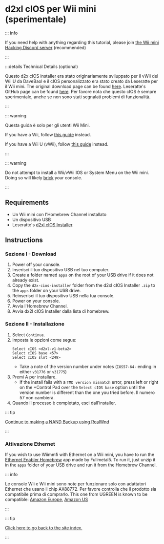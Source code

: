 # d2xl cIOS per Wii mini (sperimentale)

::: info

If you need help with anything regarding this tutorial, please join [the Wii mini Hacking Discord server](https://discord.gg/6ryxnkS) (recommended)

:::

:::details Technical Details (optional)

Questo d2x cIOS installer era stato originariamente sviluppato per il vWii del Wii U da DaveBaol e il cIOS personalizzato era stato creato da Leseratte per il Wii mini. The original download page can be found [here](https://wii.leseratte10.de/d2xl-cIOS/). Leseratte's GitHub page can be found [here](https://github.com/Leseratte10/d2xl-cios). Per favore nota che questo cIOS è sempre sperimentale, anche se non sono stati segnalati problemi di funzionalità.

:::

::: warning

Questa guida è solo per gli utenti Wii Mini.

If you have a Wii, follow [this guide](cios) instead.

If you have a Wii U (vWii), follow [this guide](cios-vwii) instead.

:::

::: warning

Do not attempt to install a Wii/vWii IOS or System Menu on the Wii mini. Doing so will likely [brick](bricks#ios-brick) your console.

:::

## Requirements

- Un Wii mini con l'Homebrew Channel installato
- Un dispositivo USB
- Leseratte's [d2xl cIOS Installer](/assets/files/d2xl_wii_mini_cIOS_installer_v1_beta2.zip)

## Instructions

### Sezione I - Download

1. Power off your console.
2. Inserisci il tuo dispositivo USB nel tuo computer.
3. Create a folder named `apps` on the root of your USB drive if it does not already exist.
4. Copy the `d2x-cios-installer` folder from the d2xl cIOS Installer `.zip` to the `apps` folder on your USB drive.
5. Reinserisci il tuo dispositivo USB nella tua console.
6. Power on your console.
7. Avvia l'Homebrew Channel.
8. Avvia dx2l cIOS Installer dalla lista di homebrew.

### Sezione II - Installazione

1. Select `Continue`.
2. Imposta le opzioni come segue:
   ```
   Select cIOS <d2xl-v1-beta2>
   Select cIOS base <57>
   Select cIOS slot <249>
   ```
   - Take a note of the version number under notes (`IOS57-64-` ending in either `v31776` or `v31775`)
3. Premi A per installare.
   - If the install fails with a `TMD version mismatch` error, press left or right on the +Control Pad over the `Select cIOS base` option until the version number is different than the one you tried before. Il numero 57 non cambierà.
4. Quando il processo è completato, esci dall'installer.

::: tip

[Continue to making a NAND Backup using RealWnd](wnd-mini)

:::

### Attivazione Ethernet

If you wish to use Wiimmfi with Ethernet on a Wii mini, you have to run the [Ethernet Enabler Homebrew](/assets/files/Wii_Mini_Ethernet_Enable.zip) app made by Fullmetal5. To run it, just unzip it in the `apps` folder of your USB drive and run it from the Homebrew Channel.

::: info

Le console Wii e Wii mini sono note per funzionare solo con adattatori Ethernet che usano il chip AX88772. Per favore controlla che il prodotto sia compatibile prima di comprarlo. This one from UGREEN is known to be compatible: [Amazon Europe](https://www.amazon.de/dp/B00MYT481C), [Amazon US](https://a.co/d/3OcSJDS)

:::

::: tip

[Click here to go back to the site index.](site-navigation)

:::
